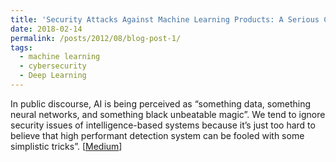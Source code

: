 ```yaml
---
title: 'Security Attacks Against Machine Learning Products: A Serious Concern'
date: 2018-02-14
permalink: /posts/2012/08/blog-post-1/
tags:
  - machine learning
  - cybersecurity
  - Deep Learning
---
```


 In public discourse, AI is being perceived as “something data, something neural networks, and something black unbeatable magic”. We tend to ignore security issues of intelligence-based systems because it’s just too hard to believe that high performant detection system can be fooled with some simplistic tricks”.
 [[Medium](http://bit.ly/30PowqR)]


 <br>
